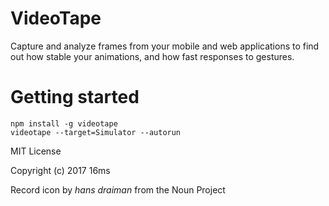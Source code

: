 # VideoTape

Capture and analyze frames from your mobile and web applications to find out how stable your animations, and how fast responses to gestures.

# Getting started

```
npm install -g videotape
videotape --target=Simulator --autorun
```

MIT License

Copyright (c) 2017 16ms

Record icon by _hans draiman_ from the Noun Project
